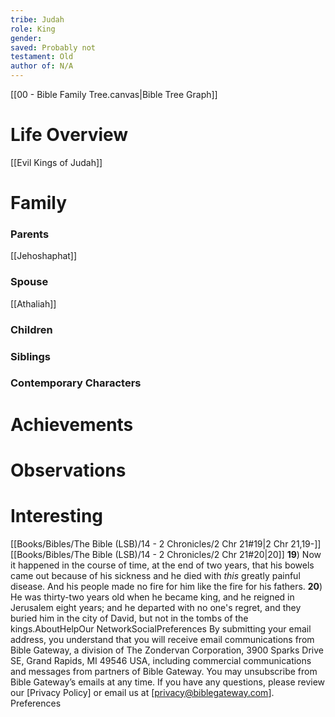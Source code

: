 ```yaml
---
tribe: Judah
role: King
gender: 
saved: Probably not
testament: Old
author of: N/A
---
```





[[00 - Bible Family Tree.canvas|Bible Tree Graph]]

# Life Overview

[[Evil Kings of Judah]]

# Family

### Parents 
[[Jehoshaphat]]
### Spouse
[[Athaliah]]
### Children 
### Siblings

### Contemporary Characters 


# Achievements 

# Observations

# Interesting 


[[Books/Bibles/The Bible (LSB)/14 - 2 Chronicles/2 Chr 21#19|2 Chr 21,19-]][[Books/Bibles/The Bible (LSB)/14 - 2 Chronicles/2 Chr 21#20|20]] 
**19**)  Now it happened in the course of time, at the end of two years, that his bowels came out because of his sickness and he died with _this_ greatly painful disease. And his people made no fire for him like the fire for his fathers. 
**20**)  He was thirty-two years old when he became king, and he reigned in Jerusalem eight years; and he departed with no one's regret, and they buried him in the city of David, but not in the tombs of the kings.AboutHelpOur NetworkSocialPreferences By submitting your email address, you understand that you will receive email communications from Bible Gateway, a division of The Zondervan Corporation, 3900 Sparks Drive SE, Grand Rapids, MI 49546 USA, including commercial communications and messages from partners of Bible Gateway. You may unsubscribe from Bible Gateway&rsquo;s emails at any time. If you have any questions, please review our [Privacy Policy] or email us at [privacy@biblegateway.com]. Preferences
